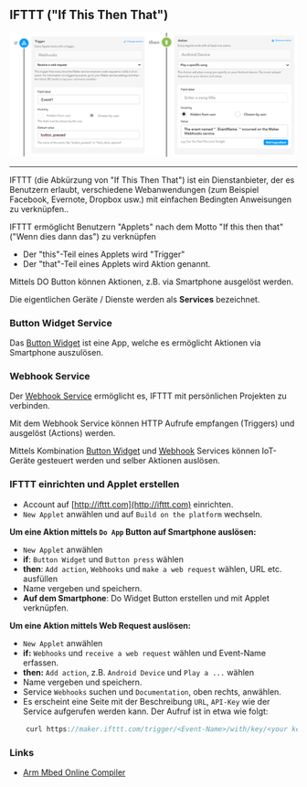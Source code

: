 ## IFTTT ("If This Then That")

![](../../images/IFTTTApplet.png)

- - -

IFTTT (die Abkürzung von "If This Then That") ist ein Dienstanbieter, der es Benutzern erlaubt, verschiedene Webanwendungen (zum Beispiel Facebook, Evernote, Dropbox usw.) mit einfachen Bedingten Anweisungen zu verknüpfen..

IFTTT ermöglicht Benutzern "Applets" nach dem Motto "If this then that" ("Wenn dies dann das") zu verknüpfen

*   Der "this"-Teil eines Applets wird "Trigger"
*   Der "that"-Teil eines Applets wird Aktion genannt.

Mittels DO Button können Aktionen, z.B. via Smartphone ausgelöst werden.

Die eigentlichen Geräte / Dienste werden als **Services** bezeichnet.

### Button Widget Service

Das [Button Widget](https://ifttt.com/do_button) ist eine App, welche es ermöglicht Aktionen via Smartphone auszulösen.

### Webhook Service 

Der [Webhook Service](https://ifttt.com/maker_webhooks) ermöglicht es, IFTTT mit persönlichen Projekten zu verbinden.

Mit dem Webhook Service können HTTP Aufrufe empfangen (Triggers) und ausgelöst (Actions) werden.

Mittels Kombination [Button Widget](https://ifttt.com/do_button) und [Webhook](https://ifttt.com/maker_webhooks) Services können IoT-Geräte
gesteuert werden und selber Aktionen auslösen.

### IFTTT einrichten und Applet erstellen 

* Account auf [http://ifttt.com](http://ifttt.com) einrichten.
* `New Applet` anwählen und auf `Build on the platform` wechseln.

**Um eine Aktion mittels `Do App` Button auf Smartphone auslösen:**

* `New Applet` anwählen
* **if**: `Button Widget` und `Button press` wählen
* **then**: `Add action`, `Webhooks` und `make a web request` wählen, URL etc. ausfüllen
* Name vergeben und speichern.
* **Auf dem Smartphone**: Do Widget Button erstellen und mit Applet verknüpfen.

**Um eine Aktion mittels Web Request auslösen:**

* `New Applet` anwählen
* **if:** `Webhooks` und `receive a web request` wählen und Event-Name erfassen.
* **then:** `Add action`, z.B. `Android Device` und `Play a ...` wählen
* Name vergeben und speichern.
* Service `Webhooks` suchen und `Documentation`, oben rechts, anwählen. 
* Es erscheint eine Seite mit der Beschreibung `URL`, `API-Key` wie der Service aufgerufen werden kann. Der Aufruf ist in etwa wie folgt:

```cpp
	curl https://maker.ifttt.com/trigger/<Event-Name>/with/key/<your key>
```

### Links

*  [Arm Mbed Online Compiler](https://os.mbed.com/compiler/#import:/teams/Disco-L475VG-IOT/code/HallSensorAlarm/)
